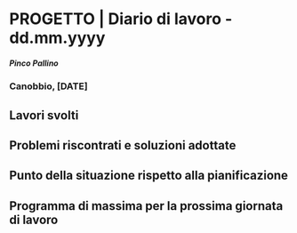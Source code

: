 

# PROGETTO | Diario di lavoro - dd.mm.yyyy
##### Pinco Pallino
### Canobbio, [DATE]

## Lavori svolti


##  Problemi riscontrati e soluzioni adottate


##  Punto della situazione rispetto alla pianificazione


## Programma di massima per la prossima giornata di lavoro
